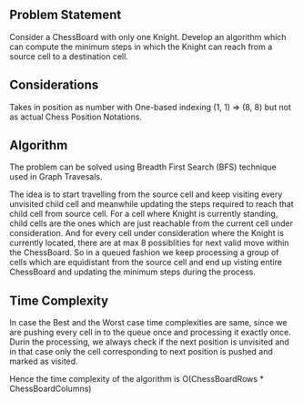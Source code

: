 ## Problem Statement
Consider a ChessBoard with only one Knight. Develop an algorithm which can compute the minimum steps
in which the Knight can reach from a source cell to a destination cell.


## Considerations
Takes in position as number with One-based indexing (1, 1) => (8, 8) but not as actual Chess Position Notations.

## Algorithm
The problem can be solved using Breadth First Search (BFS) technique used in Graph Travesals.

The idea is to start travelling from the source cell and keep visiting every unvisited child cell and meanwhile updating the steps required to reach that child cell from source cell. For a cell where Knight is currently standing, child cells are the ones which are just reachable from the current cell under consideration. And for every cell under consideration where the Knight is currently located, there are at max 8 possiblities for next valid move within the ChessBoard. So in a queued fashion we keep processing a group of cells which are equidistant from the source cell and end up visting entire ChessBoard and updating the minimum steps during the process.

## Time Complexity
In case the Best and the Worst case time complexities are same, since we are pushing every cell in to the queue once and processing it exactly once. Durin the processing, we always check if the next position is unvisited and in that case only the
cell corresponding to next position is pushed and marked as visited.

Hence the time complexity of the algorithm is O(ChessBoardRows * ChessBoardColumns)

## Space Complexity
Additional Space is used in the follwing forms by the algorithm:

* A grid => O(ChessBoardRows * ChessBoardColumns);
* A queue => It can have at max order of O(ChessBoardRows * ChessBoardColumns) elements at any instance.

So overall space complexity of algorithm is O(ChessBoardRows * ChessBoardColumns)

## Compile and Run
* Compile the KnightTour.cpp using g++ compiler => g++ KnightsTour.cpp -o KnightsTour.exe
* Run the executable generated => KnightsTour.exe